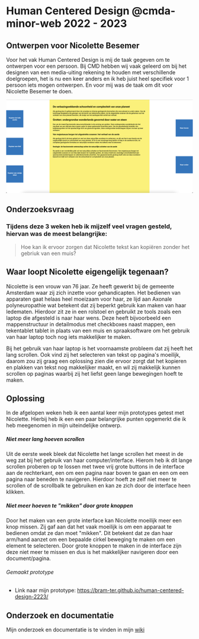 # Human Centered Design @cmda-minor-web 2022 - 2023

## Ontwerpen voor Nicolette Besemer
Voor het vak Human Centered Design is mij de taak gegeven om te ontwerpen voor een persoon. Bij CMD hebben wij vaak geleerd om bij het designen van een media-uiting rekening te houden met verschillende doelgroepen, het is nu een keer anders en ik heb juist heel specifiek voor 1 persoon iets mogen ontwerpen. En voor mij was de taak om dit voor Nicolette Besemer te doen.

<img src="./assets/screenshot_website.png" alt="image van mijn gemaakte website">

## Onderzoeksvraag
### Tijdens deze 3 weken heb ik mijzelf veel vragen gesteld, hiervan was de meest belangrijke:
> Hoe kan ik ervoor zorgen dat Nicolette tekst kan kopiëren zonder het gebriuk van een muis?

## Waar loopt Nicolette eigengelijk tegenaan?
Nicolette is een vrouw van 76 jaar. Ze heeft gewerkt bij de gemeente Amsterdam waar zij zich inzette voor gehandicapten. Het bedienen van apparaten gaat helaas heel moeizaam voor haar, ze lijd aan Axonale polyneuropathie wat betekent dat zij beperkt gebruik kan maken van haar ledematen. Hierdoor zit ze in een rolstoel en gebruikt ze tools zoals een laptop die afgesteld is naar haar wens. Deze heeft bijvoorbeeld een mappenstructuur in detailmodus met checkboxes naast mappen, een tekentablet tablet in plaats van een muis en spraaksoftware om het gebruik van haar laptop toch nog iets makkelijker te maken. 

Bij het gebruik van haar laptop is het voornaamste probleem dat zij heeft het lang scrollen. Ook vind zij het selecteren van tekst op pagina's moeilijk, daarom zou zij graag een oplossing zien die ervoor zorgt dat het kopieren en plakken van tekst nog makkelijker maakt, en wil zij makkelijk kunnen scrollen op paginas waarbij zij het liefst geen lange bewegingen hoeft te maken.

## Oplossing
In de afgelopen weken heb ik een aantal keer mijn prototypes getest met Nicolette. Hierbij heb ik een een paar belangrijke punten opgemerkt die ik heb meegenomen in mijn uiteindelijke ontwerp.

##### Niet meer lang hoeven scrollen
Uit de eerste week bleek dat Nicolette het lange scrollen het meest in de weg zat bij het gebruik van haar computer/interface. Hierom heb ik dit lange scrollen proberen op te lossen met twee vrij grote buttons in de interface aan de rechterkant, een om een pagina naar boven te gaan en een om een pagina naar beneden te navigeren. Hierdoor hoeft ze zelf niet meer te scrollen of de scrollbalk te gebruiken en kan ze zich door de interface heen klikken.

##### Niet meer hoeven te "mikken" door grote knoppen
Door het maken van een grote interface kan Nicolette moeilijk meer een knop missen. Zij gaf aan dat het vaak moeilijk is om een apparaat te bedienen omdat ze dan moet "mikken". Dit betekent dat ze dan haar arm/hand aanzet om een bepaalde cirkel beweging te maken om een element te selecteren. Door grote knoppen te maken in de interface zijn deze niet meer te missen en dus is het makkelijker navigeren door een document/pagina.

###### Gemaakt prototype

- Link naar mijn prototype: https://bram-ter.github.io/human-centered-design-2223/

## Onderzoek en documentatie

Mijn onderzoek en documentatie is te vinden in mijn [wiki](https://github.com/Bram-ter/human-centered-design-2223/wiki)

